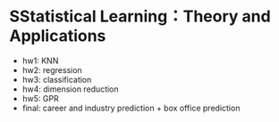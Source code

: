 # SStatistical Learning：Theory and Applications
- hw1: KNN
- hw2: regression
- hw3: classification
- hw4: dimension reduction
- hw5: GPR
- final: career and industry prediction + box office prediction


